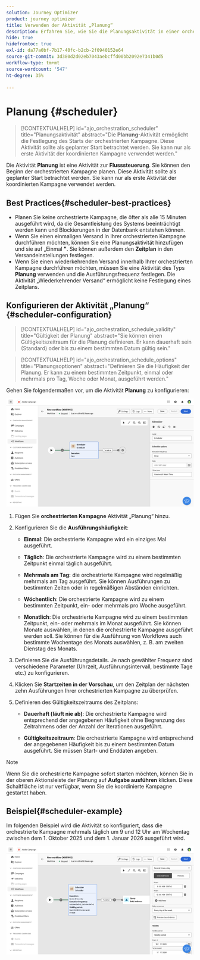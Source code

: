 ```yaml
---
solution: Journey Optimizer
product: journey optimizer
title: Verwenden der Aktivität „Planung“
description: Erfahren Sie, wie Sie die Planungsaktivität in einer orchestrierten Kampagne verwenden
hide: true
hidefromtoc: true
exl-id: da77a0bf-7b17-40fc-b2cb-2f0940152e64
source-git-commit: 3d380d2d02eb7043aebcffd00bb2092e7341b0d5
workflow-type: tm+mt
source-wordcount: '547'
ht-degree: 35%

---
```


# Planung {#scheduler}


>[!CONTEXTUALHELP]
>id="ajo_orchestration_scheduler"
>title="Planungsaktivität"
>abstract="Die **Planung**-Aktivität ermöglicht die Festlegung des Starts der orchestrierten Kampagne. Diese Aktivität sollte als geplanter Start betrachtet werden. Sie kann nur als erste Aktivität der koordinierten Kampagne verwendet werden."


Die Aktivität **Planung** ist eine Aktivität zur **Flusssteuerung**. Sie können den Beginn der orchestrierten Kampagne planen. Diese Aktivität sollte als geplanter Start betrachtet werden. Sie kann nur als erste Aktivität der koordinierten Kampagne verwendet werden.

## Best Practices{#scheduler-best-practices}

* Planen Sie keine orchestrierte Kampagne, die öfter als alle 15 Minuten ausgeführt wird, da die Gesamtleistung des Systems beeinträchtigt werden kann und Blockierungen in der Datenbank entstehen können.
* Wenn Sie einen einmaligen Versand in Ihrer orchestrierten Kampagne durchführen möchten, können Sie eine Planungsaktivität hinzufügen und sie auf „Einmal **&quot;**. Sie können außerdem den **Zeitplan** in den Versandeinstellungen festlegen.
* Wenn Sie einen wiederkehrenden Versand innerhalb Ihrer orchestrierten Kampagne durchführen möchten, müssen Sie eine Aktivität des Typs **Planung** verwenden und die Ausführungsfrequenz festlegen. Die Aktivität „Wiederkehrender Versand“ ermöglicht keine Festlegung eines Zeitplans.

## Konfigurieren der Aktivität „Planung“ {#scheduler-configuration}

>[!CONTEXTUALHELP]
>id="ajo_orchestration_schedule_validity"
>title="Gültigkeit der Planung"
>abstract="Sie können einen Gültigkeitszeitraum für die Planung definieren. Er kann dauerhaft sein (Standard) oder bis zu einem bestimmten Datum gültig sein."


>[!CONTEXTUALHELP]
>id="ajo_orchestration_schedule_options"
>title="Planungsoptionen"
>abstract="Definieren Sie die Häufigkeit der Planung. Er kann zu einem bestimmten Zeitpunkt, einmal oder mehrmals pro Tag, Woche oder Monat, ausgeführt werden."

Gehen Sie folgendermaßen vor, um die Aktivität **Planung** zu konfigurieren:

![](../assets/workflow-scheduler.png)

1. Fügen Sie **orchestrierten Kampagne** Aktivität „Planung“ hinzu.

1. Konfigurieren Sie die **Ausführungshäufigkeit**:

   * **Einmal**: Die orchestrierte Kampagne wird ein einziges Mal ausgeführt.

   * **Täglich**: Die orchestrierte Kampagne wird zu einem bestimmten Zeitpunkt einmal täglich ausgeführt.

   * **Mehrmals am Tag:** die orchestrierte Kampagne wird regelmäßig mehrmals am Tag ausgeführt. Sie können Ausführungen zu bestimmten Zeiten oder in regelmäßigen Abständen einrichten.

   * **Wöchentlich**: Die orchestrierte Kampagne wird zu einem bestimmten Zeitpunkt, ein- oder mehrmals pro Woche ausgeführt.

   * **Monatlich**: Die orchestrierte Kampagne wird zu einem bestimmten Zeitpunkt, ein- oder mehrmals im Monat ausgeführt. Sie können Monate auswählen, in denen die orchestrierte Kampagne ausgeführt werden soll. Sie können für die Ausführung von Workflows auch bestimmte Wochentage des Monats auswählen, z. B. am zweiten Dienstag des Monats.

1. Definieren Sie die Ausführungsdetails. Je nach gewählter Frequenz sind verschiedene Parameter (Uhrzeit, Ausführungsintervall, bestimmte Tage etc.) zu konfigurieren.

1. Klicken Sie **Startzeiten in der Vorschau**, um den Zeitplan der nächsten zehn Ausführungen Ihrer orchestrierten Kampagne zu überprüfen.

1. Definieren des Gültigkeitszeitraums des Zeitplans:

   * **Dauerhaft (läuft nie ab)**: Die orchestrierte Kampagne wird entsprechend der angegebenen Häufigkeit ohne Begrenzung des Zeitrahmens oder der Anzahl der Iterationen ausgeführt.

   * **Gültigkeitszeitraum**: Die orchestrierte Kampagne wird entsprechend der angegebenen Häufigkeit bis zu einem bestimmten Datum ausgeführt. Sie müssen Start- und Enddaten angeben.

>[!NOTE]
>
>Wenn Sie die orchestrierte Kampagne sofort starten möchten, können Sie in der oberen Aktionsleiste der Planung auf **Aufgabe ausführen** klicken. Diese Schaltfläche ist nur verfügbar, wenn Sie die koordinierte Kampagne gestartet haben.

## Beispiel{#scheduler-example}

Im folgenden Beispiel wird die Aktivität so konfiguriert, dass die orchestrierte Kampagne mehrmals täglich um 9 und 12 Uhr am Wochentag zwischen dem 1. Oktober 2025 und dem 1. Januar 2026 ausgeführt wird.

![](../assets/workflow-scheduler2.png)
